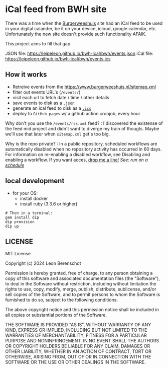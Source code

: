 # iCal feed from BWH site

There was a time when the [Burgerweeshuis](https://www.burgerweeshuis.nl) site had an iCal feed to be used in your digital calander, be it on your device, icloud, google calendar, etc. Unfortunately the new site doesn't provide such functionality AFAIK.

This project aims to fill that gap.

JSON file: https://leipeleon.github.io/bwh-ical/bwh/events.json
iCal file: https://leipeleon.github.io/bwh-ical/bwh/events.ics

## How it works

- Retreive events from the <https://www.burgerweeshuis.nl/sitemap.xml>
- filter out events URL's (`/events/`)
- visit each url to fetch date / time / other details
- save events to disk as a [`.json`](https://leipeleon.github.io/bwh-ical/events.json)
- generate an ical feed to disk as a [`.ics`](https://leipeleon.github.io/bwh-ical/events.json)
- deploy to `GitHub pages` w/ a github action cronjob, every hour

Why don't you use the `/events/rss.xml` feed?
: I discovered the existense of the feed mid project and didn't want to diverge my train of thougts. Maybe we'll use that later when `sitemap.xml` get's too big.

Why is the repo private?
: In a public repository, scheduled workflows are automatically disabled when no repository activity has occurred in 60 days. For information on re-enabling a disabled workflow, see Disabling and enabling a workflow.
If you want acces, [drop me a line!](email:leon@wendbaar.nl)
*See: run on a [schedule](https://docs.github.com/en/actions/writing-workflows/choosing-when-your-workflow-runs/events-that-trigger-workflows#schedule)*

## local development

- for your OS:
  - install docker
  - install ruby (3.3.6 or higher)

```shell
# Then in a terminal:
gem install dip
dip provision
dip up
```

## LICENSE

MIT License

Copyright (c) 2024 Leon Berenschot

Permission is hereby granted, free of charge, to any person obtaining a copy
of this software and associated documentation files (the "Software"), to deal
in the Software without restriction, including without limitation the rights
to use, copy, modify, merge, publish, distribute, sublicense, and/or sell
copies of the Software, and to permit persons to whom the Software is
furnished to do so, subject to the following conditions:

The above copyright notice and this permission notice shall be included in all
copies or substantial portions of the Software.

THE SOFTWARE IS PROVIDED "AS IS", WITHOUT WARRANTY OF ANY KIND, EXPRESS OR
IMPLIED, INCLUDING BUT NOT LIMITED TO THE WARRANTIES OF MERCHANTABILITY,
FITNESS FOR A PARTICULAR PURPOSE AND NONINFRINGEMENT. IN NO EVENT SHALL THE
AUTHORS OR COPYRIGHT HOLDERS BE LIABLE FOR ANY CLAIM, DAMAGES OR OTHER
LIABILITY, WHETHER IN AN ACTION OF CONTRACT, TORT OR OTHERWISE, ARISING FROM,
OUT OF OR IN CONNECTION WITH THE SOFTWARE OR THE USE OR OTHER DEALINGS IN THE
SOFTWARE.
